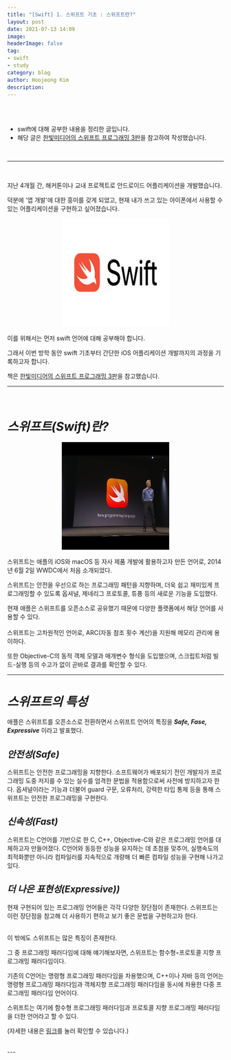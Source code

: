 ```yaml
---
title: "[Swift] 1. 스위프트 기초 : 스위프트란?"
layout: post
date: 2021-07-13 14:09
image: 
headerImage: false
tag:
- swift
- study
category: blog
author: Hoojeong Kim
description: 
---
```

<br/>
<br/>

* swift에 대해 공부한 내용을 정리한 글입니다.
* 해당 글은 <a href="https://www.hanbit.co.kr/store/books/look.php?p_code=B9421379018" target="_blank">한빛미디어의 스위프트 프로그래밍 3판</a>을 참고하여 작성했습니다.
<br/>

---
<br/>

지난 4개월 간, 해커톤이나 교내 프로젝트로 안드로이드 어플리케이션을 개발했습니다.

덕분에 '앱 개발'에 대한 흥미를 갖게 되었고, 현재 내가 쓰고 있는 아이폰에서 사용할 수 있는 어플리케이션을 구현하고 싶어졌습니다.

<p align="center">
  <img src="../assets/post_source/0713_swift_logo.png" width="250" height="250">
</p>

이를 위해서는 먼저 swift 언어에 대해 공부해야 합니다.

그래서 이번 방학 동안 swift 기초부터 간단한 iOS 어플리케이션 개발까지의 과정을 기록하고자 합니다.

책은 <a href="https://www.hanbit.co.kr/store/books/look.php?p_code=B9421379018" target="_blank">한빛미디어의 스위프트 프로그래밍 3판</a>을 참고했습니다.
<br/>

---
<br/>

# __*스위프트(Swift)란?*__

<p align="center">
  <img src="../assets/post_source/0713_swift_wwdc.png" width="250" height="250">
</p>

스위프트는 애플의 iOS와 macOS 등 자사 제품 개발에 활용하고자 만든 언어로, 2014년 6월 2일 WWDC에서 처음 소개되었다.

스위프트는 안전을 우선으로 하는 프로그래밍 패턴을 지향하며, 더욱 쉽고 재미있게 프로그래밍할 수 있도록 옵셔널, 제네리그 프로토콜, 튜픙 등의 새로운 기능을 도입했다.

현재 애플은 스위프트를 오픈소스로 공유했기 때문에 다양한 플랫폼에서 해당 언어를 사용할 수 있다.
<br>
<br>
스위프트는 고차원적인 언어로, ARC(자동 참조 횟수 계산)을 지원해 메모리 관리에 용이하다.

또한 Objective-C의 동적 객체 모델과 매개변수 형식을 도입했으며, 스크립트처럼 빌드-실행 등의 수고가 없이 곧바로 결과를 확인할 수 있다.
<br>

---
# __*스위프트의 특성*__

애플은 스위프트를 오픈소스로 전환하면서 스위프트 언어의 특징을 __*Safe, Fase, Expressive*__ 이라고 발표했다.
<br>

## __*안전성(Safe)*__
스위프트는 안전한 프로그래밍을 지향한다.
소프트웨어가 배포되기 전인 개발자가 프로그래밍 도중 저지를 수 있는 실수를 엄격한 문법을 적용함으로써 사전에 방지하고자 한다.
옵셔널이라는 기능과 더불어 guard 구문, 오류처리, 강력한 타입 통제 등을 통해 스위프트는 안전한 프로그래밍을 구현한다.


## __*신속성(Fast)*__
스위프트는 C언어를 기반으로 한 C, C++, Objective-C와 같은 프로그래밍 언어를 대체하고자 만들어졌다.
C언어와 동등한 성능을 유지하는 데 초첨을 맞추어, 실행속도의 최적화뿐만 아니라 컴파일러를 지속적으로 개량해 더 빠른 컴파일 성능을 구현해 나가고 있다.


## __*더 나은 표현성(Expressive))*__
현재 구현되어 있는 프로그래밍 언어들은 각각 다양한 장단점이 존재한다.
스위프트는 이런 장단점을 참고해 더 사용하기 편하고 보기 좋은 문법을 구현하고자 한다.

<br>
이 밖에도 스위프트는 많은 특징이 존재한다.

그 중 프로그래밍 패러다임에 대해 얘기해보자면, 스위프트는 함수형◦프로토콜 지향 프로그래밍 패러다임이다.

기존의 C언어는 명령형 프로그래밍 패러다임을 차용했으며, C++이나 자바 등의 언어는 명령형 프로그래밍 패러다임과 객체지향 프로그래밍 패러다임을 동시에 차용한 다중 프로그래밍 패러다임 언어이다.

스위프트는 여기에 함수형 프로그래밍 패러다임과 프로토콜 지향 프로그래밍 패러다임을 더한 언어라고 할 수 있다.

(자세한 내용은 <a href="https://hoojeong.dev/swift-0/" target="_blank">링크</a>를 눌러 확인할 수 있습니다.)
 
<br>
---
<br>

